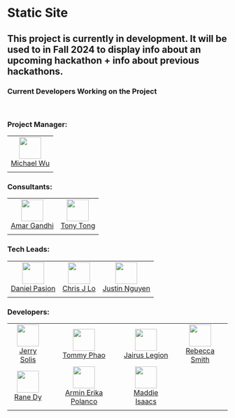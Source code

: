 # Static Site

## This project is currently in development. It will be used to in Fall 2024 to display info about an upcoming hackathon + info about previous hackathons.

### Current Developers Working on the Project

<br/>

### **Project Manager:**  
|       |
| :---: |
| <img width="50" src="https://github.com/MichaelWuhu.png"/></br>[Michael Wu](https://github.com/MichaelWuhu) |
|       |       |



### **Consultants:**  
|       |       |
| :---: | :---: |
| <img width="50" src="https://github.com/acgandhi.png"/></br>[Amar Gandhi](https://github.com/acgandhi) | <img width="50" src="https://github.com/TonyTong112358.png"/></br>[Tony Tong](https://github.com/TonyTong112358) |
|       |       |


### **Tech Leads:**  
|       |       |       |
| :---: | :---: | :---: |
| <img width="50" src="https://github.com/DanielPasion.png"/></br>[Daniel Pasion](https://github.com/DanielPasion) | <img width="50" src="https://github.com/christopherjlo.png"/></br>[Chris J Lo](https://github.com/christopherjlo) | <img width="50" src="https://github.com/chillwafflez.png"/></br>[Justin Nguyen](https://github.com/chillwafflez) |
|       |       |

### **Developers:**  
|       |       |       |       |
| :---: | :---: | :---: | :---: |
| <img width="50" src="https://github.com/Sol-Gerardo.png"/></br>[Jerry Solis](https://github.com/Sol-Gerardo) | <img width="50" src="https://github.com/xdkaine.png"/></br>[Tommy Phao](https://github.com/xdkaine) | <img width="50" src="https://github.com/jai-rus.png"/></br>[Jairus Legion](https://github.com/jai-rus) | <img width="50" src="https://github.com/Rebeccals.png"/></br>[Rebecca Smith](https://github.com/Rebeccals) |
| <img width="50" src="https://github.com/rane20.png"/></br>[Rane Dy](https://github.com/rane20) | <img width="50" src="https://github.com/arminerika.png"/></br>[Armin Erika Polanco](https://github.com/arminerika) | <img width="50" src="https://github.com/mmisaacs.png"/></br>[Maddie Isaacs](https://github.com/mmisaacs) |
|       |       |       |       |

